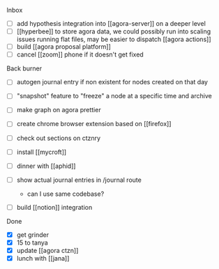Inbox
- [ ] add hypothesis integration into [[agora-server]] on a deeper level
- [ ] [[hyperbee]] to store agora data, we could possibly run into scaling issues running flat files, may be easier to dispatch [[agora actions]]
- [ ] build [[agora proposal platform]]
- [ ] cancel [[zoom]] phone if it doesn't get fixed

Back burner
- [ ] autogen journal entry if non existent for nodes created on that day
- [ ] "snapshot" feature to "freeze" a node at a specific time and archive
- [ ] make graph on agora prettier
- [ ] create chrome browser extension based on [[firefox]]
- [ ] check out sections on ctznry
- [ ] install [[mycroft]]
- [ ] dinner with [[aphid]]
- [ ] show actual journal entries in /journal route
	- can I use same codebase?
- [ ] build [[notion]] integration


Done
- [x] get grinder
- [x] 15 to tanya
- [x] update [[agora ctzn]]
- [x] lunch with [[jana]]